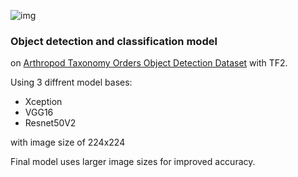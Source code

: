 ![img](https://www.googleapis.com/download/storage/v1/b/kaggle-user-content/o/inbox%2F2853415%2Fc4e516792ceabccc58d2490914bf8814%2FTest.jpg?generation=1577535175391791&alt=media)

### Object detection and classification model

on [Arthropod Taxonomy Orders Object Detection Dataset](https://www.kaggle.com/mistag/arthropod-taxonomy-orders-object-detection-dataset) with TF2.

Using 3 diffrent model bases:
- Xception
- VGG16
- Resnet50V2

with image size of 224x224

Final model uses larger image sizes for improved accuracy.